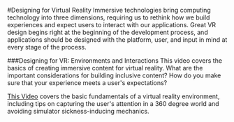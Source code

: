 #Designing for Virtual Reality
Immersive technologies bring computing technology into three dimensions, requiring us to rethink how we build experiences and expect users to interact with our applications. Great VR design begins right at the beginning of the development process, and applications should be designed with the platform, user, and input in mind at every stage of the process. 

###Designing for VR: Environments and Interactions
This video covers the basics of creating immersive content for virtual reality. What are the important considerations for building inclusive content? How do you make sure that your experience meets a user's expectations? 

[This Video](https://channel9.msdn.com/blogs/misslivirose/Designing-for-VR-Environments-and-Interactions) covers the basic fundamentals of a virtual reality environment, including tips on capturing the user's attention in a 360 degree world and avoiding simulator sickness-inducing mechanics.